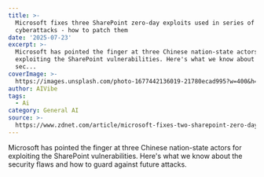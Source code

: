 ```yaml
---
title: >-
  Microsoft fixes three SharePoint zero-day exploits used in series of
  cyberattacks - how to patch them
date: '2025-07-23'
excerpt: >-
  Microsoft has pointed the finger at three Chinese nation-state actors for
  exploiting the SharePoint vulnerabilities. Here's what we know about the
  sec...
coverImage: >-
  https://images.unsplash.com/photo-1677442136019-21780ecad995?w=400&h=200&fit=crop&auto=format
author: AIVibe
tags:
  - Ai
category: General AI
source: >-
  https://www.zdnet.com/article/microsoft-fixes-two-sharepoint-zero-days-under-attack-but-one-is-still-unresolved-how-to-patch/
---
```

Microsoft has pointed the finger at three Chinese nation-state actors for exploiting the SharePoint vulnerabilities. Here's what we know about the security flaws and how to guard against future attacks.
